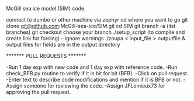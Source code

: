 

McGill sea ice model (SIM) code.

connect to dumbo or other machine via zephyr
cd where you want to go
git clone git@github.com:McGill-sea-ice/SIM.git
cd SIM
git branch -a (list branches)
git checkout choose your branch
./setup_script (to compile and create link for forcing) - ignore warnings
./zoupa < input_file > outputfile &
output files for fields are in the output directory


******* PULL REQUESTS *******

-Run 1 day exp with new code and 1 day exp with reference code.
-Run check_BFB.py routine to verify if it is bit for bit (BFB).
-Click on pull request.
-Enter text to describe code modifications and mention if it is BFB or not. 
-Assign someone for reviewing the code.
-Assign JFLemieux73 for approving the pull request. 
